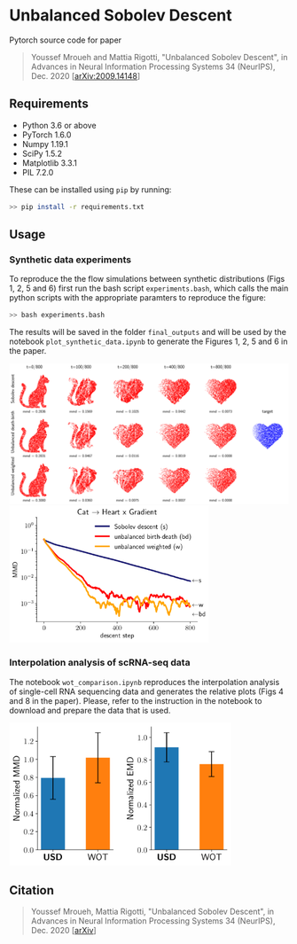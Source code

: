 # Unbalanced Sobolev Descent

Pytorch source code for paper
> Youssef Mroueh and Mattia Rigotti, "Unbalanced Sobolev Descent", in Advances in Neural Information Processing Systems 34 (NeurIPS), Dec. 2020 [[arXiv:2009.14148](https://arxiv.org/abs/2009.14148)]


## Requirements
* Python 3.6 or above
* PyTorch 1.6.0
* Numpy 1.19.1
* SciPy 1.5.2
* Matplotlib 3.3.1
* PIL 7.2.0

These can be installed using `pip` by running:

```bash
>> pip install -r requirements.txt
```

## Usage

### Synthetic data experiments

To reproduce the the flow simulations between synthetic distributions (Figs 1, 2, 5 and 6) first run the bash script `experiments.bash`, which calls the main python scripts with the appropriate paramters to reproduce the figure:

```bash
>> bash experiments.bash
```
The results will be saved in the folder `final_outputs` and will be used by the notebook `plot_synthetic_data.ipynb` to generate the Figures 1, 2, 5 and 6 in the paper.

 <img src="/figs/syn_cat2heart.png" width="800">  
 <img src="/figs/syn_cat2heart_mmd.png" width="360">


### Interpolation analysis of scRNA-seq data

The notebook `wot_comparison.ipynb` reproduces the interpolation analysis of single-cell RNA sequencing data and generates the relative plots (Figs 4 and 8 in the paper). Please, refer to the instruction in the notebook to download and prepare the data that is used. 

 <img src="/figs/wot.png" width="400">  
 

## Citation
> Youssef Mroueh, Mattia Rigotti, "Unbalanced Sobolev Descent", in Advances in Neural Information Processing Systems 34 (NeurIPS), Dec. 2020 [[arXiv](https://arxiv.org/abs/2009.14148)]
